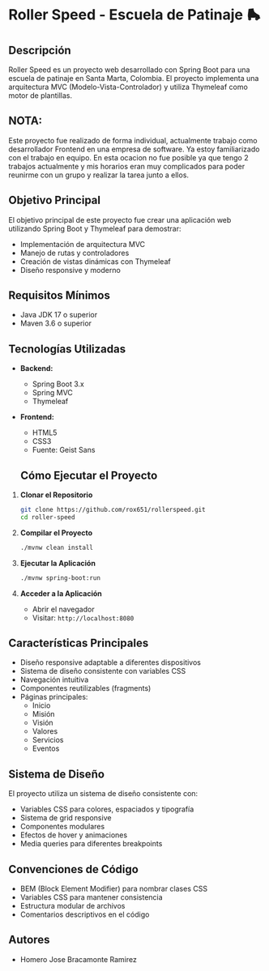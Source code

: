 # Roller Speed - Escuela de Patinaje 🛼

## Descripción

Roller Speed es un proyecto web desarrollado con Spring Boot para una escuela de patinaje en Santa Marta, Colombia. El proyecto implementa una arquitectura MVC (Modelo-Vista-Controlador) y utiliza Thymeleaf como motor de plantillas.

## **NOTA**:

Este proyecto fue realizado de forma individual, actualmente trabajo como desarrollador Frontend en una empresa de software. Ya estoy familiarizado con el trabajo en equipo. En esta ocacion no fue posible ya que tengo 2 trabajos actualmente y mis horarios eran muy complicados para poder reunirme con un grupo y realizar la tarea junto a ellos.

## Objetivo Principal

El objetivo principal de este proyecto fue crear una aplicación web utilizando Spring Boot y Thymeleaf para demostrar:

- Implementación de arquitectura MVC
- Manejo de rutas y controladores
- Creación de vistas dinámicas con Thymeleaf
- Diseño responsive y moderno

## Requisitos Mínimos

- Java JDK 17 o superior
- Maven 3.6 o superior

## Tecnologías Utilizadas

- **Backend:**

  - Spring Boot 3.x
  - Spring MVC
  - Thymeleaf

- **Frontend:**

  - HTML5
  - CSS3
  - Fuente: Geist Sans

  ## Cómo Ejecutar el Proyecto

1. **Clonar el Repositorio**

   ```bash
   git clone https://github.com/rox651/rollerspeed.git
   cd roller-speed
   ```

2. **Compilar el Proyecto**

   ```bash
   ./mvnw clean install
   ```

3. **Ejecutar la Aplicación**

   ```bash
   ./mvnw spring-boot:run
   ```

4. **Acceder a la Aplicación**
   - Abrir el navegador
   - Visitar: `http://localhost:8080`

## Características Principales

- Diseño responsive adaptable a diferentes dispositivos
- Sistema de diseño consistente con variables CSS
- Navegación intuitiva
- Componentes reutilizables (fragments)
- Páginas principales:
  - Inicio
  - Misión
  - Visión
  - Valores
  - Servicios
  - Eventos

## Sistema de Diseño

El proyecto utiliza un sistema de diseño consistente con:

- Variables CSS para colores, espaciados y tipografía
- Sistema de grid responsive
- Componentes modulares
- Efectos de hover y animaciones
- Media queries para diferentes breakpoints

## Convenciones de Código

- BEM (Block Element Modifier) para nombrar clases CSS
- Variables CSS para mantener consistencia
- Estructura modular de archivos
- Comentarios descriptivos en el código

## Autores

- Homero Jose Bracamonte Ramirez
